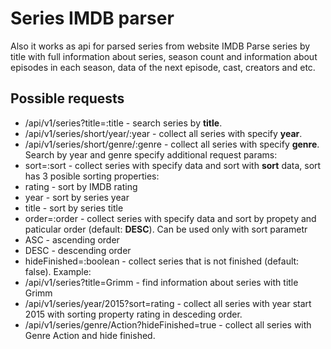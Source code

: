 # Series IMDB parser
Also it works as api for parsed series from website IMDB
Parse series by title with full information about series, season count and information about episodes in each season, data of the next episode, cast, creators and etc.
## Possible requests
* /api/v1/series?title=:title - search series by **title**.
* /api/v1/series/short/year/:year - collect all series with specify **year**.
* /api/v1/series/short/genre/:genre - collect all series with specify **genre**.
Search by year and genre specify additional request params:
* sort=:sort - collect series with specify data and sort with **sort** data, sort has 3 posible sorting properties:
 * rating - sort by IMDB rating
 * year - sort by series year
 * title - sort by series title
* order=:order - collect series with specify data and sort by propety and paticular order (default: **DESC**). Can be used only with sort parametr
 * ASC - ascending order
 * DESC - descending order
* hideFinished=:boolean - collect series that is not finished (default: false).
Example:
* /api/v1/series?title=Grimm - find information about series with title Grimm
* /api/v1/series/year/2015?sort=rating - collect all series with year start 2015 with sorting property rating in desceding order.
* /api/v1/series/genre/Action?hideFinished=true - collect all series with Genre Action and hide finished.

